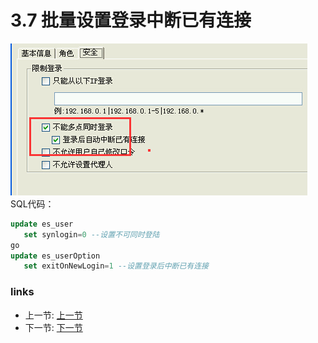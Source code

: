 # 3.7 批量设置登录中断已有连接
![](../images/3.7.jpg)  
SQL代码：  
```sql
update es_user
   set synlogin=0 --设置不可同时登陆
go
update es_userOption
   set exitOnNewLogin=1 --设置登录后中断已有连接
```

### links
  * 上一节: [上一节](<03.6.md>)
  * 下一节: [下一节](<03.8.md>)
